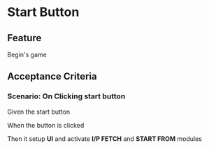 # Start Button

## Feature

Begin's game

## Acceptance Criteria

### Scenario: On Clicking start button

  Given the start button

  When the button is clicked

  Then it setup **UI** and activate **I/P FETCH**
  and **START FROM** modules
